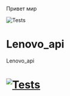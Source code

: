 Привет мир

![Tests](https://github.com/Den2909/Test/actions/workflows/python-app.yml/badge.svg)
# Lenovo_api
 Lenovo_api
# [![Tests](https://github.com/Den2909/Test/actions/workflows/python-app.yml/badge.svg)](https://github.com/Den2909/Test/actions/workflows/python-app.yml/badge.svg)
